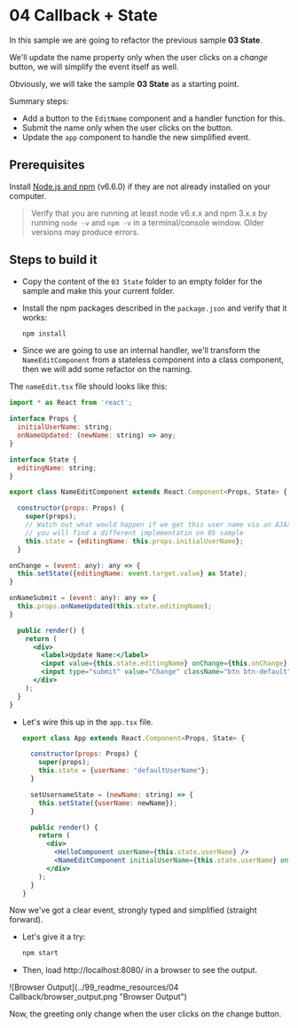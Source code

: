 # 04 Callback + State

In this sample we are going to refactor the previous sample **03 State**.

We'll update the name property only when the user clicks on
a _change_ button, we will simplify the event itself as well.

Obviously, we will take the sample **03 State** as a starting point.

Summary steps:

- Add a button to the `EditName` component and a handler function for this.
- Submit the name only when the user clicks on the button.
- Update the `app` component to handle the new simplified event.

## Prerequisites

Install [Node.js and npm](https://nodejs.org/en/) (v6.6.0) if they are not already installed on your computer.

> Verify that you are running at least node v6.x.x and npm 3.x.x by running `node -v` and `npm -v` in a terminal/console window. Older versions may produce errors.

## Steps to build it

- Copy the content of the `03 State` folder to an empty folder for the sample
and make this your current folder.

- Install the npm packages described in the `package.json` and verify that it works:

  ```bash
  npm install
  ```

- Since we are going to use an internal handler, we'll transform the `NameEditComponent`
from a stateless component into a class component, then we will add some refactor on the naming.

 The `nameEdit.tsx` file should looks like this:

  ```jsx
  import * as React from 'react';

  interface Props {
    initialUserName: string;
    onNameUpdated: (newName: string) => any;
  }

  interface State {
    editingName: string;
  }

  export class NameEditComponent extends React.Component<Props, State> {

    constructor(props: Props) {
      super(props);
      // Watch out what would happen if we get this user name via an AJAX callback
      // you will find a different implementatin on 05 sample
      this.state = {editingName: this.props.initialUserName};
    }

  onChange = (event: any): any => {
    this.setState({editingName: event.target.value} as State);
  }

  onNameSubmit = (event: any): any => {
    this.props.onNameUpdated(this.state.editingName);
  }

    public render() {
      return (
        <div>
          <label>Update Name:</label>
          <input value={this.state.editingName} onChange={this.onChange} />
          <input type="submit" value="Change" className="btn btn-default" onClick={this.onNameSubmit} />
        </div>
      );
    }
  }
  ```

- Let's wire this up in the `app.tsx` file.

  ```jsx
  export class App extends React.Component<Props, State> {

    constructor(props: Props) {
      super(props);
      this.state = {userName: "defaultUserName"};
    }

    setUsernameState = (newName: string) => {
      this.setState({userName: newName});
    }

    public render() {
      return (
        <div>
          <HelloComponent userName={this.state.userName} />
          <NameEditComponent initialUserName={this.state.userName} onNameUpdated={this.setUsernameState} />
        </div>
      );
    }
  }
  ```

 Now we've got a clear event, strongly typed and simplified (straight forward).

- Let's give it a try:

  ```bash
  npm start
  ```

- Then, load http://localhost:8080/ in a browser to see the output.

 ![Browser Output](../99_readme_resources/04 Callback/browser_output.png "Browser Output")

 Now, the greeting only change when the user clicks on the change button.
